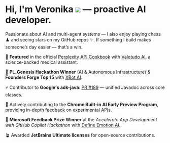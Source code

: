 Hi, I'm Veronika ![](https://user-images.githubusercontent.com/18350557/176309783-0785949b-9127-417c-8b55-ab5a4333674e.gif) — proactive AI developer.
================================================================================================================================

Passionate about AI and multi-agent systems — I also enjoy playing chess ♟️ and seeing stars on my GitHub repos ✨.
If something I build makes someone’s day easier — that’s a win.

🔹 **Featured** in the official [Perplexity API Cookbook](https://docs.perplexity.ai/cookbook/showcase/valetudo-ai) with [Valetudo AI](https://github.com/vero-code/valetudo-ai), a science-backed medical assistant.

🔹 **PL_Genesis Hackathon Winner** (AI & Autonomous Infrastructure) & **Founders Forge Top 15** with [XBot AI](https://github.com/vero-code/xbot-ai).

⚡ Contributor to **Google's adk-java**: [PR #189](https://github.com/google/adk-java/pull/189) — unified Javadoc across core classes.

🧪 Actively contributing to the **Chrome Built-in AI Early Preview Program**, providing in-depth feedback on experimental APIs.

🔹 **Microsoft Feedback Prize Winner** at the *Accelerate App Development with GitHub Copilot Hackathon* with [Define Emotion AI](https://github.com/vero-code/define-emotion).

🪴 Awarded **JetBrains Ultimate licenses** for open-source contributions.

